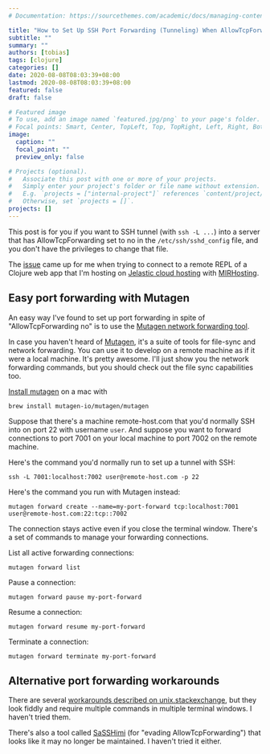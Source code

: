 ```yaml
---
# Documentation: https://sourcethemes.com/academic/docs/managing-content/

title: "How to Set Up SSH Port Forwarding (Tunneling) When AllowTcpForwarding is Disabled"
subtitle: ""
summary: ""
authors: [tobias]
tags: [clojure]
categories: []
date: 2020-08-08T08:03:39+08:00
lastmod: 2020-08-08T08:03:39+08:00
featured: false
draft: false

# Featured image
# To use, add an image named `featured.jpg/png` to your page's folder.
# Focal points: Smart, Center, TopLeft, Top, TopRight, Left, Right, BottomLeft, Bottom, BottomRight.
image:
  caption: ""
  focal_point: ""
  preview_only: false

# Projects (optional).
#   Associate this post with one or more of your projects.
#   Simply enter your project's folder or file name without extension.
#   E.g. `projects = ["internal-project"]` references `content/project/deep-learning/index.md`.
#   Otherwise, set `projects = []`.
projects: []
---
```


This post is for you if you want to SSH tunnel (with `ssh -L ...`) into a server that has AllowTcpForwarding set to no in the `/etc/ssh/sshd_config` file, and you don't have the privileges to change that file. 

The [issue](https://stackoverflow.com/questions/63274946/how-to-enable-allowtcpforwarding-in-jelastic/63310281#63310281) came up for me when trying to connect to a remote REPL of a Clojure web app that I'm hosting on [Jelastic cloud hosting](https://jelastic.com/paas-cloud-hosting/) with [MIRHosting](https://mirhosting.com/en/cloud). 


## Easy port forwarding with Mutagen

An easy way I've found to set up port forwarding in spite of "AllowTcpForwarding no" is to use the [Mutagen network forwarding tool](https://mutagen.io/documentation/forwarding). 

In case you haven't heard of [Mutagen](https://mutagen.io/), it's a suite of tools for file-sync and network forwarding. You can use it to develop on a remote machine as if it were a local machine. It's pretty awesome. I'll just show you the network forwarding commands, but you should check out the file sync capabilities too. 

[Install mutagen](https://mutagen.io/documentation/introduction/installation) on a mac with 


```
brew install mutagen-io/mutagen/mutagen
```

Suppose that there's a machine remote-host.com that you'd normally SSH into on port 22 with username `user`. And suppose you want to forward connections to port 7001 on your local machine to port 7002 on the remote machine. 

Here's the command you'd normally run to set up a tunnel with SSH:

```
ssh -L 7001:localhost:7002 user@remote-host.com -p 22
```

Here's the command you run with Mutagen instead:

```
mutagen forward create --name=my-port-forward tcp:localhost:7001 user@remote-host.com:22:tcp::7002
```

The connection stays active even if you close the terminal window. There's a set of commands to manage your forwarding connections. 

List all active forwarding connections:


```
mutagen forward list
```


Pause a connection:


```
mutagen forward pause my-port-forward
```


Resume a connection:


```
mutagen forward resume my-port-forward
```


Terminate a connection:


```
mutagen forward terminate my-port-forward
```



## Alternative port forwarding workarounds

There are several [workarounds described on unix.stackexchange](https://unix.stackexchange.com/questions/406695/how-to-ssh-forwarding-with-allowtcpforwarding-set-to-no), but they look fiddly and require multiple commands in multiple terminal windows. I haven't tried them. 

There's also a tool called [SaSSHimi](https://www.tarlogic.com/en/blog/sasshimi-evading-allowtcpforwarding/) (for "evading AllowTcpForwarding") that looks like it may no longer be maintained. I haven't tried it either. 
